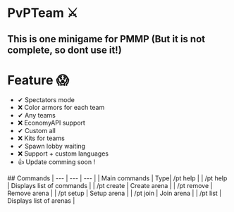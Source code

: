 # PvPTeam ⚔
This is one minigame for PMMP (But it is not complete, so dont use it!)
-

# Feature 😱

- ✔ Spectators mode
- ❌ Color armors for each team
- ✔ Any teams
- ❌ EconomyAPI support
- ✔ Custom all
- ❌ Kits for teams
- ✔ Spawn lobby waiting
- ❌ Support + custom languages
- 👍 Update comming soon !
</div>
## Commands 
| --- | --- | --- |
| Main commands | Type| /pt help |
| /pt help | Displays list of commands |
| /pt create | Create arena |
| /pt remove | Remove arena |
| /pt setup | Setup arena |
| /pt join | Join arena |
| /pt list | Displays list of arenas |
<br>
